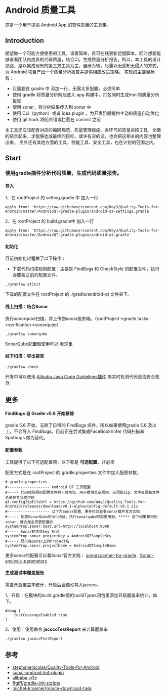 # Android 质量工具

这是一个用于提高 Android App 的软件质量的工具集。

## Introduction

​		期望做一个可能方便使用的工具，设置简单，且可在线更新远程脚本。同时想要能够查看团队内成员的代码质量，结合CI。生成质量分析报告。
​		所以，本工具的设计思路，是以集成现有的第三方工具为主，自研为辅，尽量以无感知无侵入的方式，为 Android 项目产出一个质量分析报告并提供相应改进策略。
​		实现的主要目标有：

* 只需要在 gradle 中 添加一行，无需太多配置，必须简单
* 使用 gradle 将质量分析阶段放入 app 构建中，打包同时生成html的质量分析报告
* 使用 sonar，将分析结果传入到 sonar 中
* 使用 CLI（python）或者 idea plugin ，为开发阶段提供主动的质量自动优化
* 使用 git hook 将阻断错误拦截在 commit 之前

​		本工具还应该配套对应的编码规范、质量管理措施、各环节的质量监控工具，全面的结合起来，才能够达成最终的目标。
​		或许有空的话，也会把这相关的内容也整理出来。
​		另外还有其他方面的工具，性能工具、安全工具，也在计划的范围之内。


## Start

### 使用gradle插件分析代码质量，生成代码质量报告。

#### 导入

1、在 rootProject 的 setting.gradle 中 加入一行

~~~
apply from: 'https://raw.githubusercontent.com/WayJ/Quality-Tools-for-Android/master/AndroidQT-gradle-plugin/android-qt-settings.gradle'
~~~

2、在 rootProject 的 build.gradle中 加入一行 

~~~
apply from: 'https://raw.githubusercontent.com/WayJ/Quality-Tools-for-Android/master/AndroidQT-gradle-plugin/android-qt.gradle'
~~~

#### 初始化

目前初始化过程做了以下操作：

* 下载代码扫描规则配置：主要是 FindBugs 和 CheckStyle 的配置文件，执行会覆盖之前的配置文件。

~~~
./gradlew qtInit
~~~

下载的配置文件在 rootProject 的 ./gradle/android-qt 文件夹下。

#### 线上扫描：结合Sonar

执行sonarqube扫描，并上传到sonar服务端。（rootProject->gradle tasks->verification->sonarqube）

~~~
./gradlew sonarqube
~~~

SonarQube配置和使用可以 [看这里](docs/sonarqube.md)

#### 线下扫描：导出报告

~~~
./gradlew check
~~~

开发中可以使用 [Alibaba Java Code Guidelines插件](https://github.com/alibaba/p3c/blob/master/idea-plugin/README_cn.md) 来实时检测代码是否符合规范

## 更多

#### FindBugs 自 Gradle v5.6 开始移除

gradle 5.6 开始，去除了自带的 FindBugs 插件。所以如果使用gradle 5.6 及以上，不会导入 FindBugs。目前正在尝试集成FaceBook/Infer 代码扫描和Spotbugs 做为替代。

#### 配置参数

工具提供了以下可选配置项，以下都是 **可选配置**，非必须

配置方式是在 rootProject 的 gradle.properties 文件中加入配置参数。

```
# gradle.properties
#------------------- Android QT 工具配置
#----- 代码校验规则配置文件的下载地址，用于提供自定规则，必须是zip，文件目录和文件名要参考我提供的
qt.configZipFileUrl = https://github.com/WayJ/Quality-Tools-for-Android/releases/download/v0.1-alpha/config-default-v0.1.zip
#------------------- 以下为Sonar配置，更多可以查看sonar插件官方文档
#----- 配置SonarQube的Url地址，执行sonarqube时需要用到。***** 这个如果要用到sonar，就会是必须要配置的
systemProp.sonar.host.url=http://localhost:9000
#----- Sonar的项目key 标识
systemProp.sonar.projectKey = AndroidQTSampleKey
#----- 显示在Sonar上的Project名
systemProp.sonar.projectName = AndroidQTSampleDemo
```

更多sonar的配置可以看Sonar官方文档： [sonarscanner-for-gradle](https://docs.sonarqube.org/latest/analysis/scan/sonarscanner-for-gradle/) ,  [Sonar-analysis-parameters]( https://docs.sonarqube.org/latest/analysis/analysis-parameters/)

#### 生成测试率覆盖报告

需要开启覆盖率统计，开启后会自动导入jacoco。

1、开启：在模块的build.gradle里的buildTypes闭包里添加开启覆盖率统计，如下。

~~~
debug {    
    testCoverageEnabled true
}
~~~

2、使用：使用命令 **jacocoTestReport** 来计算覆盖率

~~~
./gradlew jacocoTestReport
~~~




## 参考


* [stephanenicolas/Quality-Tools-for-Android](https://github.com/stephanenicolas/Quality-Tools-for-Android)
* [sonar-android-lint-plugin](https://github.com/peter-budo/sonar-android-lint-plugin)
* [alibaba-p3c](https://github.com/alibaba/p3c/blob/master/idea-plugin/README_cn.md)
* [ffgiff/gradle-init-scripts](https://github.com/ffgiff/gradle-init-scripts)
* [michel-kraemer/gradle-download-task](https://github.com/michel-kraemer/gradle-download-task)


















